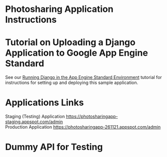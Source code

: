 # Photosharing Application Instructions

# Tutorial on Uploading a Django Application to Google App Engine Standard
See our [Running Django in the App Engine Standard Environment](https://cloud.google.com/python/django/appengine) tutorial for instructions for setting up and deploying this sample application.

# Applications Links
Staging (Testing) Application https://photosharingapp-staging.appspot.com/admin  
Production Application https://photosharingapp-261121.appspot.com/admin  


# Dummy API for Testing
